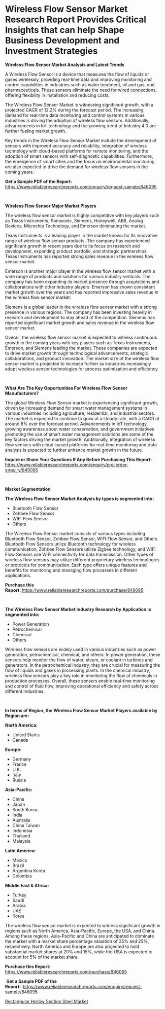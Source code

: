 <p><h1>Wireless Flow Sensor Market Research Report Provides Critical Insights that can help Shape Business Development and Investment Strategies</h1></p><p><strong>Wireless Flow Sensor Market Analysis and Latest Trends</strong></p>
<p><p>A Wireless Flow Sensor is a device that measures the flow of liquids or gases wirelessly, providing real-time data and improving monitoring and control capabilities in industries such as water treatment, oil and gas, and pharmaceuticals. These sensors eliminate the need for wired connections, offering flexibility in installation and reducing costs.</p><p>The Wireless Flow Sensor Market is witnessing significant growth, with a projected CAGR of 12.2% during the forecast period. The increasing demand for real-time data monitoring and control systems in various industries is driving the adoption of wireless flow sensors. Additionally, advancements in IoT technology and the growing trend of Industry 4.0 are further fueling market growth.</p><p>Key trends in the Wireless Flow Sensor Market include the development of sensors with improved accuracy and reliability, integration of wireless technology with cloud-based platforms for remote monitoring, and the adoption of smart sensors with self-diagnostic capabilities. Furthermore, the emergence of smart cities and the focus on environmental monitoring are also expected to drive the demand for wireless flow sensors in the coming years.</p></p>
<p><strong>Get a Sample PDF of the Report:&nbsp;</strong> <a href="https://www.reliableresearchreports.com/enquiry/request-sample/846095">https://www.reliableresearchreports.com/enquiry/request-sample/846095</a></p>
<p>&nbsp;</p>
<p><strong>Wireless Flow Sensor Major Market Players</strong></p>
<p><p>The wireless flow sensor market is highly competitive with key players such as Texas Instruments, Panasonic, Siemens, Honeywell, ABB, Analog Devices, Microchip Technology, and Emerson dominating the market. </p><p>Texas Instruments is a leading player in the market known for its innovative range of wireless flow sensor products. The company has experienced significant growth in recent years due to its focus on research and development, expanding product portfolio, and strategic partnerships. Texas Instruments has reported strong sales revenue in the wireless flow sensor market.</p><p>Emerson is another major player in the wireless flow sensor market with a wide range of products and solutions for various industry verticals. The company has been expanding its market presence through acquisitions and collaborations with other industry players. Emerson has shown consistent market growth over the years and has reported impressive sales revenue in the wireless flow sensor market.</p><p>Siemens is a global leader in the wireless flow sensor market with a strong presence in various regions. The company has been investing heavily in research and development to stay ahead of the competition. Siemens has reported significant market growth and sales revenue in the wireless flow sensor market.</p><p>Overall, the wireless flow sensor market is expected to witness continuous growth in the coming years with key players such as Texas Instruments, Emerson, and Siemens leading the market. These companies are expected to drive market growth through technological advancements, strategic collaborations, and product innovation. The market size of the wireless flow sensor market is projected to increase further as industries increasingly adopt wireless sensor technologies for process optimization and efficiency.</p></p>
<p>&nbsp;</p>
<p><strong>What Are The Key Opportunities For Wireless Flow Sensor Manufacturers?</strong></p>
<p><p>The global Wireless Flow Sensor market is experiencing significant growth, driven by increasing demand for smart water management systems in various industries including agriculture, residential, and industrial sectors. The market is expected to continue to grow at a steady rate, with a CAGR of around 8% over the forecast period. Advancements in IoT technology, growing awareness about water conservation, and government initiatives promoting the use of smart water management solutions are some of the key factors driving the market growth. Additionally, integration of wireless flow sensors with cloud-based platforms for real-time monitoring and data analysis is expected to further enhance market growth in the future.</p></p>
<p><strong>Inquire or Share Your Questions If Any Before Purchasing This Report:</strong> <a href="https://www.reliableresearchreports.com/enquiry/pre-order-enquiry/846095">https://www.reliableresearchreports.com/enquiry/pre-order-enquiry/846095</a></p>
<p>&nbsp;</p>
<p><strong>Market Segmentation</strong></p>
<p><strong>The Wireless Flow Sensor Market Analysis by types is segmented into:</strong></p>
<p><ul><li>Bluetooth Flow Sensor</li><li>Zohbee Flow Sensor</li><li>WIFI Flow Sensor</li><li>Others</li></ul></p>
<p><p>The Wireless Flow Sensor market consists of various types including Bluetooth Flow Sensor, Zohbee Flow Sensor, WIFI Flow Sensor, and Others. Bluetooth Flow Sensors utilize Bluetooth technology for wireless communication, Zohbee Flow Sensors utilize Zigbee technology, and WIFI Flow Sensors use WIFI connectivity for data transmission. Other types of wireless flow sensors may utilize different proprietary wireless technologies or protocols for communication. Each type offers unique features and benefits for monitoring and managing flow processes in different applications.</p></p>
<p><strong>Purchase this Report:&nbsp;</strong><a href="https://www.reliableresearchreports.com/purchase/846095">https://www.reliableresearchreports.com/purchase/846095</a></p>
<p>&nbsp;</p>
<p><strong>The Wireless Flow Sensor Market Industry Research by Application is segmented into:</strong></p>
<p><ul><li>Power Generation</li><li>Petrochemical</li><li>Chemical</li><li>Others</li></ul></p>
<p><p>Wireless flow sensors are widely used in various industries such as power generation, petrochemical, chemical, and others. In power generation, these sensors help monitor the flow of water, steam, or coolant in turbines and generators. In the petrochemical industry, they are crucial for measuring the flow of liquids and gases in processing plants. In the chemical industry, wireless flow sensors play a key role in monitoring the flow of chemicals in production processes. Overall, these sensors enable real-time monitoring and control of fluid flow, improving operational efficiency and safety across different industries.</p></p>
<p>&nbsp;</p>
<p><strong>In terms of Region, the Wireless Flow Sensor Market Players available by Region are:</strong></p>
<p>
    <p> <strong> North America: </strong>
        <ul>
            <li>United States</li>
            <li>Canada</li>
        </ul>
        </p> 
    <p> <strong> Europe: </strong>
        <ul>
            <li>Germany</li>
            <li>France</li>
            <li>U.K.</li>
            <li>Italy</li>
            <li>Russia</li>
        </ul>
        </p> 
    <p> <strong> Asia-Pacific: </strong>
        <ul>
            <li>China</li>
            <li>Japan</li>
            <li>South Korea</li>
            <li>India</li>
            <li>Australia</li>
            <li>China Taiwan</li>
            <li>Indonesia</li>
            <li>Thailand</li>
            <li>Malaysia</li>
        </ul>
        </p> 
    <p> <strong> Latin America: </strong>
        <ul>
            <li>Mexico</li>
            <li>Brazil</li>
            <li>Argentina Korea</li>
            <li>Colombia</li>
        </ul>
        </p> 
    <p> <strong> Middle East & Africa: </strong>
        <ul>
            <li>Turkey</li>
            <li>Saudi</li>
            <li>Arabia</li>
            <li>UAE</li>
            <li>Korea</li>
        </ul>
    </p>
    </p>
<p><p>The wireless flow sensor market is expected to witness significant growth in regions such as North America, Asia-Pacific, Europe, the USA, and China. Among these regions, Asia-Pacific and China are anticipated to dominate the market with a market share percentage valuation of 35% and 25%, respectively. North America and Europe are also projected to hold substantial market shares at 20% and 15%, while the USA is expected to account for 5% of the market share.</p></p>
<p><strong>Purchase this Report: </strong><a href="https://www.reliableresearchreports.com/purchase/846095">https://www.reliableresearchreports.com/purchase/846095</a></p>
<p>&nbsp;<strong>Get a Sample PDF of the Report:&nbsp;&nbsp;</strong><a href="https://www.reliableresearchreports.com/enquiry/request-sample/846095">https://www.reliableresearchreports.com/enquiry/request-sample/846095</a></p>
<p><strong></strong></p>
<p><p><a href="https://chivalrous-flock-a86.notion.site/Rectangular-Hollow-Section-Steel-Market-Size-Share-Trends-Analysis-Report-By-Material-By-Type-B-feebb4ce9832467daf0368a4dd766948">Rectangular Hollow Section Steel Market</a></p></p>
